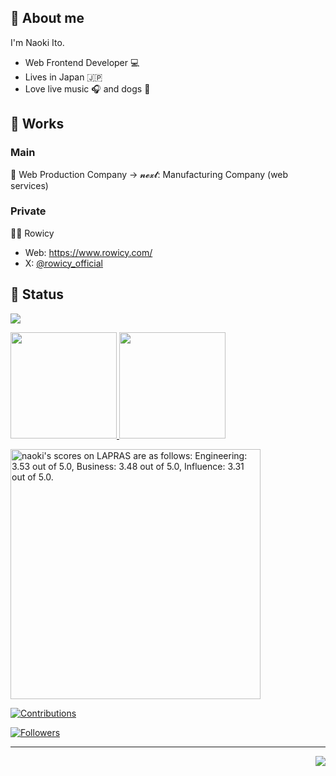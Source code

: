 ## 🤩 About me

I'm Naoki Ito.

- Web Frontend Developer 💻
- Lives in Japan 🇯🇵
- Love live music 🎧 and dogs 🐾

## 💼 Works

### Main

🏢 Web Production Company → 𝓷𝓮𝔁𝓽: Manufacturing Company (web services)

### Private

🧑‍💻 Rowicy

- Web: https://www.rowicy.com/
- X: [@rowicy_official](https://x.com/rowicy_official)

## 📖 Status

![](https://github-profile-summary-cards.vercel.app/api/cards/profile-details?username=naoki-00-ito&theme=dracula)

<p>
  <a href="https://github.com/naoki-00-ito">
    <img
      height="170px"
      src="https://github-readme-stats-sigma-five.vercel.app/api?username=naoki-00-ito&count_private=true&show_icons=true&include_orgs=true&role=OWNER,COLLABORATOR,ORGANIZATION_MEMBER,MEMBER&theme=dracula"
    />
  </a>
  <a href="https://github.com/naoki-00-ito">
    <img
      height="170px"
      src="https://github-readme-stats-sigma-five.vercel.app/api/top-langs/?username=naoki-00-ito&layout=compact&include_orgs=true&role=OWNER,COLLABORATOR,ORGANIZATION_MEMBER,MEMBER&hide=html,css,ruby&theme=dracula"
    />
  </a>
</p>

<!--START_SECTION:lapras-card-->
<p ><a href="https://lapras.com/public/naoki" target="_blank" rel="noopener noreferrer"><img alt="naoki's scores on LAPRAS are as follows: Engineering: 3.53 out of 5.0, Business: 3.48 out of 5.0, Influence: 3.31 out of 5.0." src="https://lapras-card-generator.vercel.app/api/svg?e=3.53&b=3.48&i=3.31&b1=%23020E27&b2=%230E5593&i1=%23030E21&i2=%231688BF&l=en" width="400" ></a></p>
<!--END_SECTION:lapras-card-->

[![Contributions](https://badgen.org/img/qiita/naoki-00-ito/contributions?style=plastic)](https://qiita.com/naoki-00-ito)

[![Followers](https://badgen.org/img/bluesky/naoki.site/followers?style=plastic)](https://bsky.app/profile/naoki.site)

---

<img src="https://komarev.com/ghpvc/?username=naoki-00-ito&color=blue&style=flat-square&label=visitors" align="right" />
